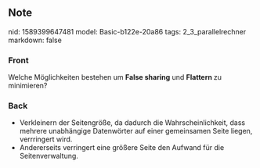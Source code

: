 ## Note
nid: 1589399647481
model: Basic-b122e-20a86
tags: 2_3_parallelrechner
markdown: false

### Front
Welche Möglichkeiten bestehen um <b>False sharing</b> und <b>Flattern </b>zu minimieren?

### Back
<ul>
<li>Verkleinern der Seitengröße, da dadurch die Wahrscheinlichkeit, dass mehrere unabhängige Datenwörter auf einer gemeinsamen Seite liegen, verrringert wird.</li>
<li>Andererseits verringert eine größere Seite den Aufwand für die Seitenverwaltung.</li>
</ul>
